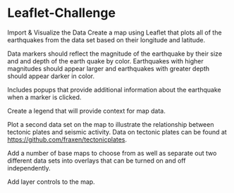 # Leaflet-Challenge

Import & Visualize the Data
Create a map using Leaflet that plots all of the earthquakes from the data set based on their longitude and latitude.

Data markers should reflect the magnitude of the earthquake by their size and and depth of the earth quake by color. Earthquakes with higher magnitudes should appear larger and earthquakes with greater depth should appear darker in color.

Includes popups that provide additional information about the earthquake when a marker is clicked.

Create a legend that will provide context for map data.

Plot a second data set on the map to illustrate the relationship between tectonic plates and seismic activity. Data on tectonic plates can be found at https://github.com/fraxen/tectonicplates.

Add a number of base maps to choose from as well as separate out two different data sets into overlays that can be turned on and off independently.

Add layer controls to the map.




